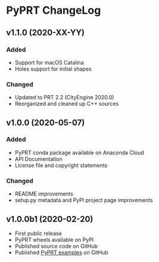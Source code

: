 # PyPRT ChangeLog

## v1.1.0 (2020-XX-YY)

### Added
* Support for macOS Catalina
* Holes support for initial shapes

### Changed
* Updated to PRT 2.2 (CityEngine 2020.0)
* Reorganized and cleaned up C++ sources

## v1.0.0 (2020-05-07)

### Added

* PyPRT conda package available on Anaconda Cloud
* API Documentation
* License file and copyright statements

### Changed

* README improvements
* setup.py metadata and PyPI project page improvements

## v1.0.0b1 (2020-02-20)

* First public release
* PyPRT wheels available on PyPI
* Published source code on GitHub
* Published [PyPRT examples](https://github.com/Esri/pyprt-examples) on GitHub